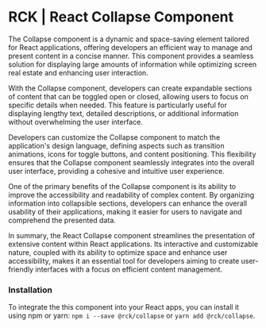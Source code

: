 # RCK | React Collapse Component

The Collapse component is a dynamic and space-saving element tailored for React applications, offering developers an efficient way to manage and present content in a concise manner. This component provides a seamless solution for displaying large amounts of information while optimizing screen real estate and enhancing user interaction.

With the Collapse component, developers can create expandable sections of content that can be toggled open or closed, allowing users to focus on specific details when needed. This feature is particularly useful for displaying lengthy text, detailed descriptions, or additional information without overwhelming the user interface.

Developers can customize the Collapse component to match the application's design language, defining aspects such as transition animations, icons for toggle buttons, and content positioning. This flexibility ensures that the Collapse component seamlessly integrates into the overall user interface, providing a cohesive and intuitive user experience.

One of the primary benefits of the Collapse component is its ability to improve the accessibility and readability of complex content. By organizing information into collapsible sections, developers can enhance the overall usability of their applications, making it easier for users to navigate and comprehend the presented data.

In summary, the React Collapse component streamlines the presentation of extensive content within React applications. Its interactive and customizable nature, coupled with its ability to optimize space and enhance user accessibility, makes it an essential tool for developers aiming to create user-friendly interfaces with a focus on efficient content management.

### Installation 

To integrate the this component into your React apps, you can install it using npm or yarn: `npm i --save @rck/collapse` or `yarn add @rck/collapse`.

